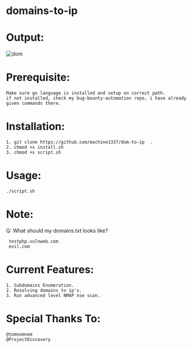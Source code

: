 # domains-to-ip

# Output:

   ![dom](https://user-images.githubusercontent.com/82051128/120200620-f8ece380-c23d-11eb-9a6f-f71913675574.png)

# Prerequisite:
    Make sure go language is installed and setup on correct path.
    if not installed, check my bug-bounty-automation repo, i have already given commands there.

# Installation:
    1. git clone https://github.com/machine1337/dom-to-ip  .
    2. chmod +x install.sh
    3. chmod +x script.sh

# Usage:
    ./script.sh

# Note:
Q: What should my domains.txt looks like?

     testphp.vulnweb.com
     evil.com
     
# Current Features:
    1. Subdomains Enumeration.
    2. Resolving domains to ip's.
    3. Run advanced level NMAP nse scan.
 
# Special Thanks To:
    @tomnomnom
    @ProjectDiscovery
  
